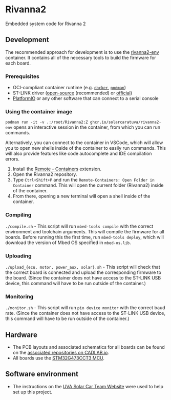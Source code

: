 # Rivanna2

Embedded system code for Rivanna 2

## Development
The recommended approach for development is to use the [rivanna2-env](https://github.com/orgs/solarcaratuva/packages/container/package/rivanna2-env) container. It contains all of the necessary tools to build the firmware for each board. 

### Prerequisites
- OCI-compliant container runtime (e.g. [`docker`](https://docs.docker.com/engine/install/), [`podman`](https://podman.io/getting-started/installation))
- ST-LINK driver ([open-source](https://github.com/stlink-org/stlink) (recommended) or [official](https://www.st.com/en/development-tools/stsw-link009.html))
- [PlatformIO](https://platformio.org/install/cli) or any other software that can connect to a serial console

### Using the container image
`podman run -it -v .:/root/Rivanna2:Z ghcr.io/solarcaratuva/rivanna2-env` opens an interactive session in the container, from which you can run commands.

Alternatively, you can connect to the container in VSCode, which will allow you to open new shells inside of the container to easily run commands. This will also provide features like code autocomplete and IDE compilation errors. 

1. Install the [Remote - Containers](https://marketplace.visualstudio.com/items?itemName=ms-vscode-remote.remote-containers) extension.
2. Open the Rivanna2 repository.
3. Type `Ctrl+Shift+P` and run the `Remote-Containers: Open Folder in Container` command. This will open the current folder (Rivanna2) inside of the container.
4. From there, opening a new terminal will open a shell inside of the container.

### Compiling
`./compile.sh` - This script will run `mbed-tools compile` with the correct environment and toolchain arguments. This will compile the firmware for all boards. Before running this the first time, run `mbed-tools deploy`, which will download the version of Mbed OS specified in `mbed-os.lib`.

### Uploading
`./upload_{ecu, motor, power_aux, solar}.sh` - This script will check that the correct board is connected and upload the corresponding firmware to the board. (Since the container does not have access to the ST-LINK USB device, this command will have to be run outside of the container.)

### Monitoring
`./monitor.sh` - This script will run `pio device monitor` with the correct baud rate. (Since the container does not have access to the ST-LINK USB device, this command will have to be run outside of the container.)

## Hardware
* The PCB layouts and associated schematics for all boards can be found on the [associated repositories on CADLAB.io](https://cadlab.io/solar-car-uva).
* All boards use the [STM32G473CCT3 MCU](https://www.st.com/resource/en/datasheet/stm32g473ce.pdf).

## Software environment
* The instructions on the [UVA Solar Car Team Website](https://solarcaratuva.github.io/software/stm32-mbed-info.html) were used to help set up this project.
